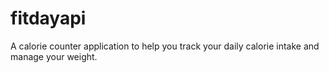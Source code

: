 # fitdayapi
A calorie counter application to help you track your daily calorie intake and manage your weight.